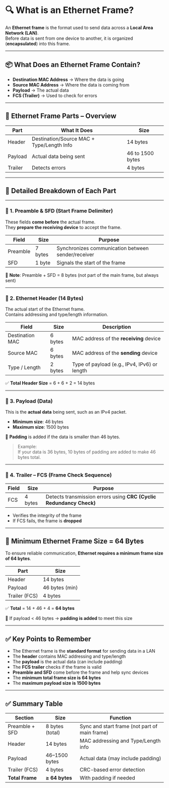 # 🔍 What is an Ethernet Frame?

An **Ethernet frame** is the format used to send data across a **Local Area Network (LAN)**.  
Before data is sent from one device to another, it is organized (**encapsulated**) into this frame.

---

## 📦 What Does an Ethernet Frame Contain?

- **Destination MAC Address** → Where the data is going  
- **Source MAC Address** → Where the data is coming from  
- **Payload** → The actual data  
- **FCS (Trailer)** → Used to check for errors  

---

## 🔹 Ethernet Frame Parts – Overview

| Part     | What It Does                              | Size              |
|----------|--------------------------------------------|-------------------|
| Header   | Destination/Source MAC + Type/Length Info  | 14 bytes          |
| Payload  | Actual data being sent                     | 46 to 1500 bytes  |
| Trailer  | Detects errors                             | 4 bytes           |

---

## 🔧 Detailed Breakdown of Each Part

---

### 🔸 1. Preamble & SFD (Start Frame Delimiter)

These fields **come before** the actual frame.  
They **prepare the receiving device** to accept the frame.

| Field     | Size     | Purpose                                           |
|-----------|----------|---------------------------------------------------|
| Preamble  | 7 bytes  | Synchronizes communication between sender/receiver |
| SFD       | 1 byte   | Signals the start of the frame                    |

🧠 **Note**: Preamble + SFD = 8 bytes (not part of the main frame, but always sent)

---

### 🔸 2. Ethernet Header (14 Bytes)

The actual start of the Ethernet frame.  
Contains addressing and type/length information.

| Field             | Size     | Description                                  |
|------------------|----------|----------------------------------------------|
| Destination MAC  | 6 bytes  | MAC address of the **receiving** device      |
| Source MAC       | 6 bytes  | MAC address of the **sending** device        |
| Type / Length    | 2 bytes  | Type of payload (e.g., IPv4, IPv6) or length |

✅ **Total Header Size** = 6 + 6 + 2 = 14 bytes

---

### 🔸 3. Payload (Data)

This is the **actual data** being sent, such as an IPv4 packet.

- **Minimum size**: 46 bytes  
- **Maximum size**: 1500 bytes  

📌 **Padding** is added if the data is smaller than 46 bytes.

> Example:  
> If your data is 36 bytes, 10 bytes of padding are added to make 46 bytes total.

---

### 🔸 4. Trailer – FCS (Frame Check Sequence)

| Field | Size     | Purpose                                                      |
|-------|----------|--------------------------------------------------------------|
| FCS   | 4 bytes  | Detects transmission errors using **CRC (Cyclic Redundancy Check)** |

- Verifies the integrity of the frame  
- If FCS fails, the frame is **dropped**

---

## 📏 Minimum Ethernet Frame Size = 64 Bytes

To ensure reliable communication, **Ethernet requires a minimum frame size of 64 bytes**.

| Part          | Size           |
|---------------|----------------|
| Header        | 14 bytes       |
| Payload       | 46 bytes (min) |
| Trailer (FCS) | 4 bytes        |

✅ **Total** = 14 + 46 + 4 = **64 bytes**

📌 If payload < 46 bytes → **padding is added** to meet this size

---

## ✅ Key Points to Remember

- The Ethernet frame is the **standard format** for sending data in a LAN  
- The **header** contains MAC addressing and type/length  
- The **payload** is the actual data (can include padding)  
- The **FCS trailer** checks if the frame is valid  
- **Preamble and SFD** come before the frame and help sync devices  
- The **minimum total frame size is 64 bytes**  
- The **maximum payload size is 1500 bytes**

---

## ✅ Summary Table

| Section          | Size            | Function                                      |
|------------------|------------------|-----------------------------------------------|
| Preamble + SFD   | 8 bytes (total)  | Sync and start frame (not part of main frame) |
| Header           | 14 bytes         | MAC addressing and Type/Length info           |
| Payload          | 46–1500 bytes    | Actual data (may include padding)             |
| Trailer (FCS)    | 4 bytes          | CRC-based error detection                     |
| **Total Frame**  | **≥ 64 bytes**   | With padding if needed                        |
